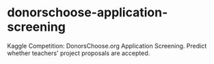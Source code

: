 # donorschoose-application-screening
Kaggle Competition: DonorsChoose.org Application Screening. Predict whether teachers' project proposals are accepted.
